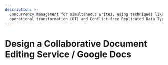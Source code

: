 ```yaml
---
description: >-
  Concurrency management for simultaneous writes, using techniques like
  operational transformation (OT) and Conflict-free Replicated Data Type (CRDT)
---
```


# Design a Collaborative Document Editing Service / Google Docs

